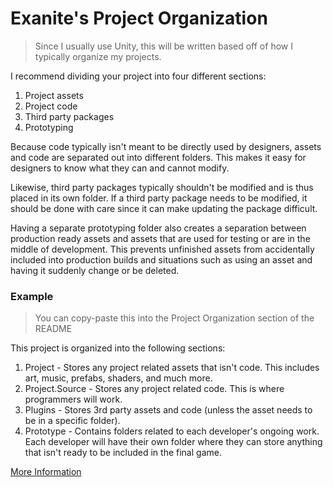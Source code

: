 # Exanite's Project Organization

> Since I usually use Unity, this will be written based off of how I
> typically organize my projects.

I recommend dividing your project into four different sections:

1. Project assets
2. Project code
3. Third party packages
4. Prototyping

Because code typically isn't meant to be directly used by designers,
assets and code are separated out into different folders. This makes
it easy for designers to know what they can and cannot modify.

Likewise, third party packages typically shouldn't be modified and is
thus placed in its own folder. If a third party package needs to be
modified, it should be done with care since it can make updating the
package difficult.

Having a separate prototyping folder also creates a separation between
production ready assets and assets that are used for testing or are in
the middle of development. This prevents unfinished assets from
accidentally included into production builds and situations such as
using an asset and having it suddenly change or be deleted.

### Example

> You can copy-paste this into the Project Organization section of the README

This project is organized into the following sections:

1. Project - Stores any project related assets that isn't code. This includes art, music, prefabs, shaders, and much more.
2. Project.Source - Stores any project related code. This is where programmers will work.
3. Plugins - Stores 3rd party assets and code (unless the asset needs to be in a specific folder).
4. Prototype - Contains folders related to each developer's ongoing work. Each developer will have their own folder where they can store anything that isn't ready to be included in the final game.

[More Information](https://github.com/UF-GDA/CollabTemplate/docs/collab-template/project-organization_exanite.md)